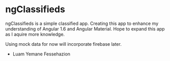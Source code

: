 # ngClassifieds
ngClassifieds is a simple classified app. Creating this app to enhance my understanding of Angular 1.6 and Angular Material. 
Hope to expand this app as I aquire more knowledge.

Using mock data for now will incorporate firebase later.

- Luam Yemane Fessehazion
